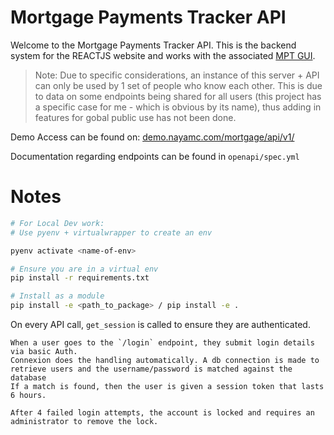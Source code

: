 # Mortgage Payments Tracker API

Welcome to the Mortgage Payments Tracker API. This is the backend system for the REACTJS website and works with the associated [MPT GUI](https://github.com/NCHlab/mortgage_payments_tracker_gui).

> Note: Due to specific considerations, an instance of this server + API can only be used by 1 set of people who know each other. This is due to data on some endpoints being shared for all users (this project has a specific case for me - which is obvious by its name), thus adding in features for gobal public use has not been done.

Demo Access can be found on: [demo.nayamc.com/mortgage/api/v1/](demo.nayamc.com/mortgage/api/v1/)

Documentation regarding endpoints can be found in `openapi/spec.yml`

# Notes

```bash
# For Local Dev work:
# Use pyenv + virtualwrapper to create an env

pyenv activate <name-of-env>

# Ensure you are in a virtual env
pip install -r requirements.txt

# Install as a module
pip install -e <path_to_package> / pip install -e .
```

On every API call, `get_session` is called to ensure they are authenticated.

```
When a user goes to the `/login` endpoint, they submit login details via basic Auth.
Connexion does the handling automatically. A db connection is made to retrieve users and the username/password is matched against the database
If a match is found, then the user is given a session token that lasts 6 hours.

After 4 failed login attempts, the account is locked and requires an administrator to remove the lock.
```


